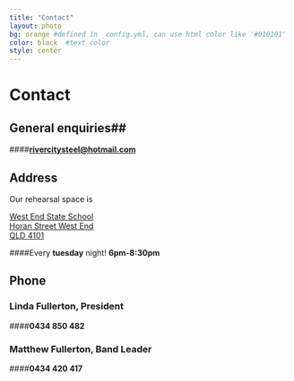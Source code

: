 ```yaml
---
title: "Contact"
layout: photo
bg: orange #defined in _config.yml, can use html color like '#010101'
color: black  #text color
style: center
---
```


# Contact

## General enquiries##

####**rivercitysteel@hotmail.com**


## Address
Our rehearsal space is

[West End State School  
Horan Street
West End  
QLD 4101  
](https://www.google.com.au/maps/place/West+End+State+School/@-27.4796023,153.0080617,17z/data=!3m1!4b1!4m2!3m1!1s0x6b9150a231dbe3f7:0x12ab0e3a02230667)

####Every **tuesday** night! **6pm-8:30pm**

## Phone

### Linda Fullerton, President

####**0434 850 482**

### Matthew Fullerton, Band Leader

####**0434 420 417**




